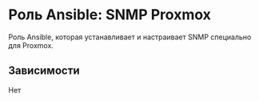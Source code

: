 # Роль Ansible: SNMP Proxmox

Роль Ansible, которая устанавливает и настраивает SNMP специально для Proxmox.

## Зависимости

Нет
